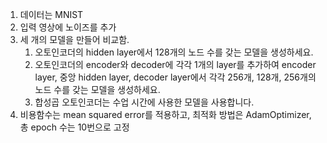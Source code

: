 1. 데이터는 MNIST
2. 입력 영상에 노이즈를 추가
3. 세 개의 모델을 만들어 비교함.
   1. 오토인코더의 hidden layer에서 128개의 노드 수를 갖는 모델을 생성하세요.
   2. 오토인코더의 encoder와 decoder에 각각 1개의 layer를 추가하여 encoder layer, 중앙 hidden layer, decoder layer에서 각각 256개, 128개, 256개의 노드 수를 갖는 모델을 생성하세요.
   3. 합성곱 오토인코더는 수업 시간에 사용한 모델을 사용합니다.
4. 비용함수는 mean squared error를 적용하고, 최적화 방법은 AdamOptimizer, 총 epoch 수는 10번으로 고정
